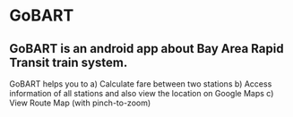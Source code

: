 # GoBART

## GoBART is an android app about Bay Area Rapid Transit train system. 

GoBART helps you to 
a) Calculate fare between two stations 
b) Access information of all stations and also view the location on Google Maps
c) View Route Map (with pinch-to-zoom)
